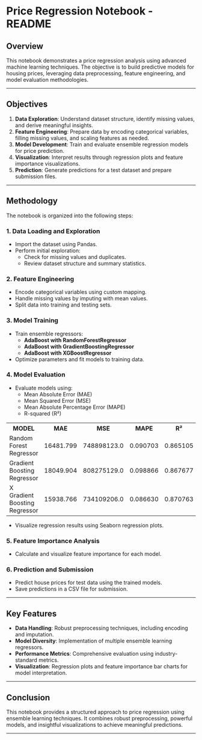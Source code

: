 # Price Regression Notebook - README

## Overview
This notebook demonstrates a price regression analysis using advanced machine learning techniques. The objective is to build predictive models for housing prices, leveraging data preprocessing, feature engineering, and model evaluation methodologies.

---

## Objectives
1. **Data Exploration**: Understand dataset structure, identify missing values, and derive meaningful insights.
2. **Feature Engineering**: Prepare data by encoding categorical variables, filling missing values, and scaling features as needed.
3. **Model Development**: Train and evaluate ensemble regression models for price prediction.
4. **Visualization**: Interpret results through regression plots and feature importance visualizations.
5. **Prediction**: Generate predictions for a test dataset and prepare submission files.

---

## Methodology
The notebook is organized into the following steps:

### 1. **Data Loading and Exploration**
- Import the dataset using Pandas.
- Perform initial exploration:
  - Check for missing values and duplicates.
  - Review dataset structure and summary statistics.

### 2. **Feature Engineering**
- Encode categorical variables using custom mapping.
- Handle missing values by imputing with mean values.
- Split data into training and testing sets.

### 3. **Model Training**
- Train ensemble regressors:
  - **AdaBoost with RandomForestRegressor**
  - **AdaBoost with GradientBoostingRegressor**
  - **AdaBoost with XGBoostRegressor**
- Optimize parameters and fit models to training data.

### 4. **Model Evaluation**
- Evaluate models using:
  - Mean Absolute Error (MAE)
  - Mean Squared Error (MSE)
  - Mean Absolute Percentage Error (MAPE)
  - R-squared (R²)

<table align="center">
<tr>
  <th>MODEL</th>
  <th>MAE</th>
  <th>MSE</th>
  <th>MAPE</th>
  <th>R²</th>
</tr>
<tr>
  <td>Random Forest Regressor</td>
  <td align="center">16481.799</td>
  <td align="center">748898123.0</td>
  <td align="center">0.090703</td>
  <td align="center">0.865105</td>
</tr>
<tr>
  <td>Gradient Boosting Regressor</td>
  <td align="center">18049.904</td>
  <td align="center">808275129.0</td>
  <td align="center">0.098866</td>
  <td align="center">0.867677</td>
</tr>
<tr>
  <td>X Gradient Boosting Regressor</td>
  <td align="center">15938.766</td>
  <td align="center">734109206.0</td>
  <td align="center">0.086630</td>
  <td align="center">0.870763</td>
</tr>
</table>

- Visualize regression results using Seaborn regression plots.

### 5. **Feature Importance Analysis**
- Calculate and visualize feature importance for each model.

### 6. **Prediction and Submission**
- Predict house prices for test data using the trained models.
- Save predictions in a CSV file for submission.

---

## Key Features
- **Data Handling**: Robust preprocessing techniques, including encoding and imputation.
- **Model Diversity**: Implementation of multiple ensemble learning regressors.
- **Performance Metrics**: Comprehensive evaluation using industry-standard metrics.
- **Visualization**: Regression plots and feature importance bar charts for model interpretation.


---

## Conclusion
This notebook provides a structured approach to price regression using ensemble learning techniques. It combines robust preprocessing, powerful models, and insightful visualizations to achieve meaningful predictions.

---

